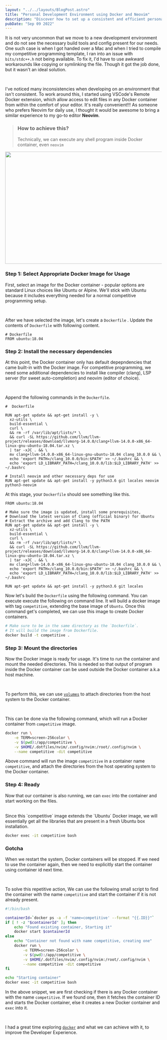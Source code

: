 ```yaml
---
layout: "../../layouts/BlogPost.astro"
title: "Personal Development Environment using Docker and Neovim"
description: "Discover how to set up a consistent and efficient personal development environment using Docker and Neovim. Learn to overcome environment issues and leverage containerization and a preferred code editor for a seamless coding experience."
pubDate: "Sep 09 2022"
---
```


It is not very uncommon that we move to a new development environment and do not see the necessary build tools and config present
for our needs. One such case is when I got handed over a Mac and when I tried to compile my competitive programming template, I ran into an issue with `bits/stdc++.h` not being available. To fix it, I'd have to use awkward workarounds like copying or symlinking the file. Though it got the job done, but it wasn't an ideal solution.

<br>

I've noticed many inconsistencies when developing on an environment that isn't consistent. To work around this, I started using VSCode's Remote Docker extension, which allow access to edit files in any Docker container from within the comfort of your editor. It's really convenient!!! As someone who prefers Neovim for daily use, I thought it would be awesome to bring a similar experience to my go-to editor **Neovim**.

> ### How to achieve this?
>
> Technically, we can execute any shell program inside Docker container, even `neovim`

<img class="bg-clip-border rounded-lg" width="720" height="360" src="/blog-assets/neovim-blog-pde/container-explanation.png" />

### Step 1: Select Appropriate Docker Image for Usage

First, select an image for the Docker container - popular options are standard Linux choices like Ubuntu or Alpine. We'll stick with Ubuntu because it includes everything needed for a normal competitive programming setup.

<br>

After we have selected the image, let's create a `Dockerfile` . Update the contents of `Dockerfile` with following content.

```docker
# Dockerfile
FROM ubuntu:18.04
```


### Step 2: Install the necessary dependencies

At this point, the Docker container only has default depepndencies that came built-in with the Docker image.
For competitive programming, we need some additional dependencies to install like compiler (clang), LSP server (for sweet auto-completion) and neovim (editor of choice).

<br>

Append the following commands in the `Dockerfile`.

```docker
#  Dockerfile

RUN apt-get update && apt-get install -y \
  xz-utils \
  build-essential \
  curl \
  && rm -rf /var/lib/apt/lists/* \
  && curl -SL https://github.com/llvm/llvm-project/releases/download/llvmorg-14.0.0/clang+llvm-14.0.0-x86_64-linux-gnu-ubuntu-18.04.tar.xz \
  | tar -xJC . && \
  mv clang+llvm-14.0.0-x86_64-linux-gnu-ubuntu-18.04 clang_10.0.0 && \
  echo 'export PATH=/clang_10.0.0/bin:$PATH' >> ~/.bashrc && \
  echo 'export LD_LIBRARY_PATH=/clang_10.0.0/lib:$LD_LIBRARY_PATH' >> ~/.bashrc

# Install neovim and other necessary deps for use
RUN apt-get update && apt-get install -y python3.6 git locales neovim python3-neovim
```

At this stage, your `Dockerfile` should see something like this.

```docker
FROM ubuntu:18.04

# Make sure the image is updated, install some prerequisites,
# Download the latest version of Clang (official binary) for Ubuntu
# Extract the archive and add Clang to the PATH
RUN apt-get update && apt-get install -y \
  xz-utils \
  build-essential \
  curl \
  && rm -rf /var/lib/apt/lists/* \
  && curl -SL https://github.com/llvm/llvm-project/releases/download/llvmorg-14.0.0/clang+llvm-14.0.0-x86_64-linux-gnu-ubuntu-18.04.tar.xz \
  | tar -xJC . && \
  mv clang+llvm-14.0.0-x86_64-linux-gnu-ubuntu-18.04 clang_10.0.0 && \
  echo 'export PATH=/clang_10.0.0/bin:$PATH' >> ~/.bashrc && \
  echo 'export LD_LIBRARY_PATH=/clang_10.0.0/lib:$LD_LIBRARY_PATH' >> ~/.bashrc

RUN apt-get update && apt-get install -y python3.6 git locales
```

Now let's build the `Dockerfile` using the following command. You can execute execute the following on command line. It will build
a docker image with tag `competitive`, extending the base image of `Ubuntu`. Once this command get's completed, we can use this image
to create Docker containers.

```bash
# Make sure to be in the same directory as the `Dockerfile`.
# It will build the image from Dockerfile.
docker build -t competitive .
```

### Step 3: Mount the directories

Now the Docker image is ready for usage. It's time to run the container and mount the needed directories. This is needed so that output of program inside the Docker container can be used outside the Docker container a.k.a host machine.

<br>

To perform this, we can use [`volumes`](https://docs.docker.com/storage/volumes/) to attach directories from the host system to the Docker container.

<br>

This can be done via the following command, which will run a Docker container from `competitive` image.

```bash
docker run \
    -e TERM=screen-256color \
    -v $(pwd):/app/competitive \
    -v $HOME/.dotfiles/nvim/.config/nvim:/root/.config/nvim \
    --name competitive -dit competitive
```

Above command will run the image `competitive` in a container name `competitive`, and attach the directories from the host
operating system to the Docker container.

### Step 4: Ready

Now that our container is also running, we can `exec` into the container and start working on the files.

<br />
Since this `competitive` image extends the `Ubuntu` Docker image, we will essentially get all the libraries that are present in a
fresh Ubuntu box installation.

```bash
docker exec -it competitive bash
```

### Gotcha

When we restart the system, Docker containers will be stopped. If we need to use the container again, then we need to explicitly start the container using container id next time.

<br>

To solve this repetitive action, We can use the following small script to find the container with the name `competitive` and
start the container if it is not already present.

```bash
#!/bin/bash

containerId=`docker ps -a -f 'name=competitive' --format "{{.ID}}"`
if [ ! -z "$containerId" ]; then
    echo "Found existing container, Starting it"
    docker start $containerId
else
    echo "Container not found with name competitive, creating one"
    docker run \
        -e TERM=screen-256color \
        -v $(pwd):/app/competitive \
        -v $HOME/.dotfiles/nvim/.config/nvim:/root/.config/nvim \
        --name competitive -dit competitive
fi

echo "Starting container"
docker exec -it competitive bash
```

In the above snippet, we are first checking if there is any Docker container with the name `competitive`. If we found one, then it fetches the container ID and starts the Docker container, else it creates a new Docker container and `exec` into it.

<br>

I had a great time exploring [`docker`](https://www.docker.com/) and what we can achieve with it, to improve the Developer Experience.
